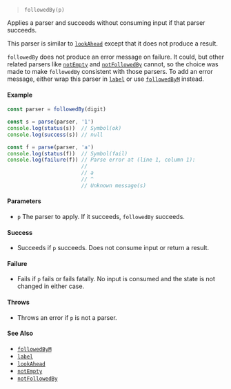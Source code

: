 <!--
 Copyright (c) 2020 Thomas J. Otterson
 
 This software is released under the MIT License.
 https://opensource.org/licenses/MIT
-->

> `followedBy(p)`

Applies a parser and succeeds without consuming input if that parser succeeds.

This parser is similar to [`lookAhead`](lookahead.md) except that it does not produce a result.

`followedBy` does not produce an error message on failure. It could, but other related parsers like [`notEmpty`](notempty.md) and [`notFollowedBy`](notfollowedby.md) cannot, so the choice was made to make `followedBy` consistent with those parsers. To add an error message, either wrap this parser in [`label`](label.md) or use [`followedByM`](followedbym.md) instead.

#### Example

```javascript
const parser = followedBy(digit)

const s = parse(parser, '1')
console.log(status(s))  // Symbol(ok)
console.log(success(s)) // null

const f = parse(parser, 'a')
console.log(status(f))  // Symbol(fail)
console.log(failure(f)) // Parse error at (line 1, column 1):
                        //
                        // a
                        // ^
                        // Unknown message(s)
```

#### Parameters

* `p` The parser to apply. If it succeeds, `followedBy` succeeds.

#### Success

* Succeeds if `p` succeeds. Does not consume input or return a result.

#### Failure

* Fails if `p` fails or fails fatally. No input is consumed and the state is not changed in either case.

#### Throws

* Throws an error if `p` is not a parser.

#### See Also

* [`followedByM`](followedbym.md)
* [`label`](label.md)
* [`lookAhead`](lookahead.md)
* [`notEmpty`](notempty.md)
* [`notFollowedBy`](notfollowedby.md)
